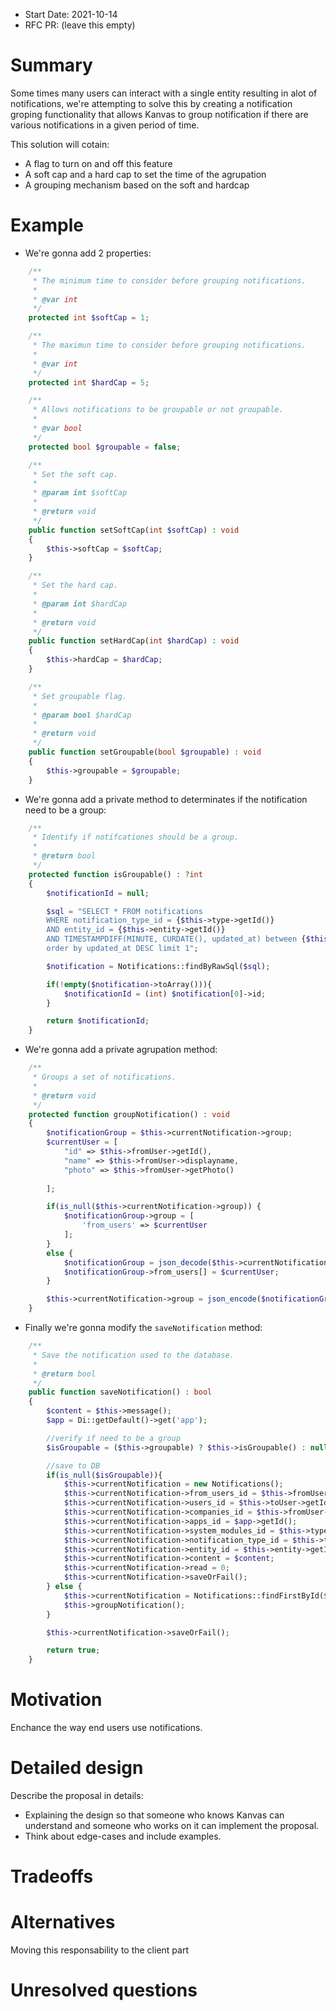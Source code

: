 - Start Date: 2021-10-14
- RFC PR: (leave this empty)

# Summary

Some times many users can interact with a single entity resulting in alot of notifications, we're attempting to solve this by creating a notification groping functionality that allows Kanvas to group notification if there are various notifications in a given period of time.

This solution will cotain:
- A flag to turn on and off this feature
- A soft cap and a hard cap to set the time of the agrupation
- A grouping mechanism based on the soft and hardcap

# Example

- We're gonna add 2 properties:

```php
    /**
     * The minimum time to consider before grouping notifications.
     *
     * @var int
     */
    protected int $softCap = 1;

    /**
     * The maximun time to consider before grouping notifications.
     *
     * @var int
     */
    protected int $hardCap = 5;

    /**
     * Allows notifications to be groupable or not groupable.
     *
     * @var bool
     */
    protected bool $groupable = false;

    /**
     * Set the soft cap.
     *
     * @param int $softCap
     *
     * @return void
     */
    public function setSoftCap(int $softCap) : void
    {
        $this->softCap = $softCap;
    }

    /**
     * Set the hard cap.
     *
     * @param int $hardCap
     *
     * @return void
     */
    public function setHardCap(int $hardCap) : void
    {
        $this->hardCap = $hardCap;
    }

    /**
     * Set groupable flag.
     *
     * @param bool $hardCap
     *
     * @return void
     */
    public function setGroupable(bool $groupable) : void
    {
        $this->groupable = $groupable;
    }
```

- We're gonna add a private method to determinates if the notification need to be a group:

```php
    /**
     * Identify if notifcationes should be a group.
     *
     * @return bool
     */
    protected function isGroupable() : ?int
    {
        $notificationId = null;

        $sql = "SELECT * FROM notifications
        WHERE notification_type_id = {$this->type->getId()}
        AND entity_id = {$this->entity->getId()}
        AND TIMESTAMPDIFF(MINUTE, CURDATE(), updated_at) between {$this->softCap} and {$this->hardCap}
        order by updated_at DESC limit 1";

        $notification = Notifications::findByRawSql($sql);

        if(!empty($notification->toArray())){
            $notificationId = (int) $notification[0]->id;
        }

        return $notificationId;
    }
```

- We're gonna add a private agrupation method:

```php
    /**
     * Groups a set of notifications.
     *
     * @return void
     */
    protected function groupNotification() : void
    {
        $notificationGroup = $this->currentNotification->group;
        $currentUser = [
            "id" => $this->fromUser->getId(),
            "name" => $this->fromUser->displayname,
            "photo" => $this->fromUser->getPhoto()
            
        ];

        if(is_null($this->currentNotification->group)) {
            $notificationGroup->group = [
                'from_users' => $currentUser
            ];
        }
        else {
            $notificationGroup = json_decode($this->currentNotification->group);
            $notificationGroup->from_users[] = $currentUser;
        }

        $this->currentNotification->group = json_encode($notificationGroup);
    }
```

- Finally we're gonna modify the `saveNotification` method:

```php
    /**
     * Save the notification used to the database.
     *
     * @return bool
     */
    public function saveNotification() : bool
    {
        $content = $this->message();
        $app = Di::getDefault()->get('app');

        //verify if need to be a group
        $isGroupable = ($this->groupable) ? $this->isGroupable() : null;

        //save to DB
        if(is_null($isGroupable)){
            $this->currentNotification = new Notifications();
            $this->currentNotification->from_users_id = $this->fromUser->getId();
            $this->currentNotification->users_id = $this->toUser->getId();
            $this->currentNotification->companies_id = $this->fromUser->currentCompanyId();
            $this->currentNotification->apps_id = $app->getId();
            $this->currentNotification->system_modules_id = $this->type->system_modules_id;
            $this->currentNotification->notification_type_id = $this->type->getId();
            $this->currentNotification->entity_id = $this->entity->getId();
            $this->currentNotification->content = $content;
            $this->currentNotification->read = 0;
            $this->currentNotification->saveOrFail();
        } else {
            $this->currentNotification = Notifications::findFirstById($isGroupable);
            $this->groupNotification();
        }

        $this->currentNotification->saveOrFail();

        return true;
    }
```



# Motivation

Enchance the way end users use notifications.

# Detailed design

Describe the proposal in details:

- Explaining the design so that someone who knows Kanvas can understand and someone who works on it can implement the proposal. 
- Think about edge-cases and include examples.

# Tradeoffs

# Alternatives

Moving this responsability to the client part

# Unresolved questions
